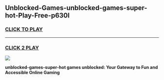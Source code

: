 
## Unblocked-Games-unblocked-games-super-hot-Play-Free-p630l
<h3>
<a href="https://premium76.site?title=unblocked-games-super-hot&ref=18A">CLICK TO PLAY</a></h3>
<hr>

<h3>
<a href="https://premium76.site?title=unblocked-games-super-hot&ref=18A">CLICK 2 PLAY</a>
  
</h3>

<a href="https://premium76.site?title=unblocked-games-super-hot&ref=18A"><img src="https://clearcache.store/games.png"></a>


**unblocked-games-super-hot games unblocked: Your Gateway to Fun and Accessible Online Gaming**
